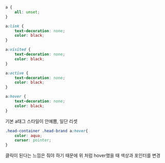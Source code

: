 ```css
a {
    all: unset;
}

a:link {
    text-decoration: none;
    color: black;
}

a:visited {
    text-decoration: none;
    color: black;
}

a:active {
    text-decoration: none;
    color: black;
}

a:hover {
    text-decoration: none;
    color: black;
}
```

기본 a태그 스타일이 안예쁨, 일단 리셋

```css
.head-container .head-brand a:hover{
    color: aqua;
    cursor: pointer;
}
```

클릭이 된다는 느낌은 줘야 하기 때문에 위 처럼 hover했을 때 색상과 포인터를 변경